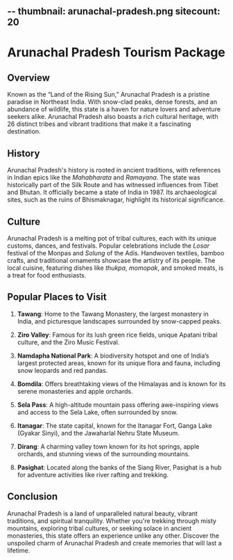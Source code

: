 --
thumbnail: arunachal-pradesh.png
sitecount: 20
--

# Arunachal Pradesh Tourism Package

## Overview

Known as the “Land of the Rising Sun,” Arunachal Pradesh is a pristine paradise in Northeast India. With snow-clad peaks, dense forests, and an abundance of wildlife, this state is a haven for nature lovers and adventure seekers alike. Arunachal Pradesh also boasts a rich cultural heritage, with 26 distinct tribes and vibrant traditions that make it a fascinating destination.

## History

Arunachal Pradesh's history is rooted in ancient traditions, with references in Indian epics like the _Mahabharata_ and _Ramayana_. The state was historically part of the Silk Route and has witnessed influences from Tibet and Bhutan. It officially became a state of India in 1987. Its archaeological sites, such as the ruins of Bhismaknagar, highlight its historical significance.

## Culture

Arunachal Pradesh is a melting pot of tribal cultures, each with its unique customs, dances, and festivals. Popular celebrations include the _Losar_ festival of the Monpas and _Solung_ of the Adis. Handwoven textiles, bamboo crafts, and traditional ornaments showcase the artistry of its people. The local cuisine, featuring dishes like _thukpa_, _momopak_, and smoked meats, is a treat for food enthusiasts.

## Popular Places to Visit

1. **Tawang**: Home to the Tawang Monastery, the largest monastery in India, and picturesque landscapes surrounded by snow-capped peaks.

2. **Ziro Valley**: Famous for its lush green rice fields, unique Apatani tribal culture, and the Ziro Music Festival.

3. **Namdapha National Park**: A biodiversity hotspot and one of India’s largest protected areas, known for its unique flora and fauna, including snow leopards and red pandas.

4. **Bomdila**: Offers breathtaking views of the Himalayas and is known for its serene monasteries and apple orchards.

5. **Sela Pass**: A high-altitude mountain pass offering awe-inspiring views and access to the Sela Lake, often surrounded by snow.

6. **Itanagar**: The state capital, known for the Itanagar Fort, Ganga Lake (Gyakar Sinyi), and the Jawaharlal Nehru State Museum.

7. **Dirang**: A charming valley town known for its hot springs, apple orchards, and stunning views of the surrounding mountains.

8. **Pasighat**: Located along the banks of the Siang River, Pasighat is a hub for adventure activities like river rafting and trekking.

## Conclusion

Arunachal Pradesh is a land of unparalleled natural beauty, vibrant traditions, and spiritual tranquility. Whether you're trekking through misty mountains, exploring tribal cultures, or seeking solace in ancient monasteries, this state offers an experience unlike any other. Discover the unspoiled charm of Arunachal Pradesh and create memories that will last a lifetime.
